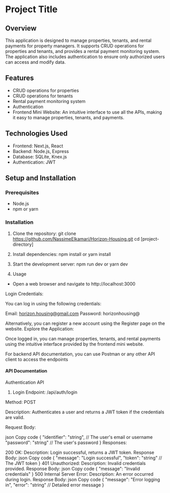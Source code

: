 # Project Title

## Overview
This application is designed to manage properties, tenants, and rental payments for property managers. It supports CRUD operations for properties and tenants, and provides a rental payment monitoring system. The application also includes authentication to ensure only authorized users can access and modify data.

## Features
- CRUD operations for properties 
- CRUD operations for tenants 
- Rental payment monitoring system
- Authentication
- Frontend Mini Website: An intuitive interface to use all the APIs, making it easy to manage properties, tenants, and  payments.

## Technologies Used
- Frontend: Next.js, React
- Backend: Node.js, Express
- Database: SQLite, Knex.js
- Authentication: JWT

## Setup and Installation

### Prerequisites
- Node.js
- npm or yarn

### Installation
1. Clone the repository:
   git clone  https://github.com/NassimeElkamari/Horizon-Housing.git 
   cd [project-directory]

2. Install dependencies:
   npm install or yarn install

3. Start the development server:
   npm run dev or yarn dev

4. Usage

- Open a web browser and navigate to http://localhost:3000

Login Credentials:

You can log in using the following credentials:

Email: horizon.housing@gmail.com
Password: horizonhousing@

Alternatively, you can register a new account using the Register page on the website.
Explore the Application:

Once logged in, you can manage properties, tenants, and rental payments using the intuitive interface provided by the frontend mini website.

For backend API documentation, you can use Postman or any other API client to access the endpoints


#### API Documentation

Authentication API

1. Login
Endpoint: /api/auth/login

Method: POST

Description: Authenticates a user and returns a JWT token if the credentials are valid.

Request Body:

json
Copy code
{
  "identifier": "string", // The user's email or username
  "password": "string"     // The user's password
}
Responses:

200 OK:
Description: Login successful, returns a JWT token.
Response Body:
json
Copy code
{
  "message": "Login successful",
  "token": "string"  // The JWT token
}
401 Unauthorized:
Description: Invalid credentials provided.
Response Body:
json
Copy code
{
  "message": "Invalid credentials"
}
500 Internal Server Error:
Description: An error occurred during login.
Response Body:
json
Copy code
{
  "message": "Error logging in",
  "error": "string"  // Detailed error message
}